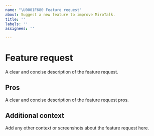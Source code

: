 ```yaml
---
name: "\U0001F680 Feature request"
about: Suggest a new feature to improve MiroTalk.
title: ''
labels: ''
assignees: ''

---
```


# Feature request

A clear and concise description of the feature request.

## Pros

A clear and concise description of the feature request pros.

## Additional context

Add any other context or screenshots about the feature request here.
